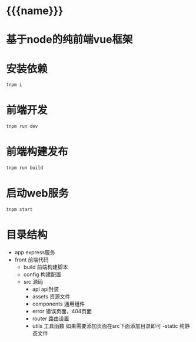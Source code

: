 # {{{name}}}
# 基于node的纯前端vue框架

# 安装依赖

```bash
tnpm i
```

# 前端开发

```bash
tnpm run dev
```

# 前端构建发布

```bash
tnpm run build
```

# 启动web服务

```bash
tnpm start
```

# 目录结构

- app express服务
- front 前端代码
  - build 前端构建脚本
  - config 构建配置
  - src 源码
    - api api封装
    - assets 资源文件
    - components 通用组件
    - error 错误页面，404页面
    - router 路由设置
    - utils 工具函数
    如果需要添加页面在src下面添加目录即可
  -static 纯静态文件

